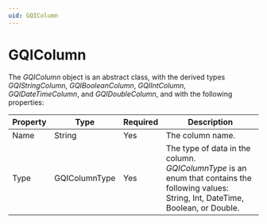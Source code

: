 ```yaml
---
uid: GQIColumn
---
```


# GQIColumn

The *GQIColumn* object is an abstract class, with the derived types *GQIStringColumn*, *GQIBooleanColumn*, *GQIIntColumn*, *GQIDateTimeColumn*, and *GQIDoubleColumn*, and with the following properties:

| Property | Type | Required | Description |
|--|--|--|--|
| Name | String | Yes | The column name. |
| Type | GQIColumnType | Yes | The type of data in the column. *GQIColumnType* is an enum that contains the following values: String, Int, DateTime, Boolean, or Double. |
